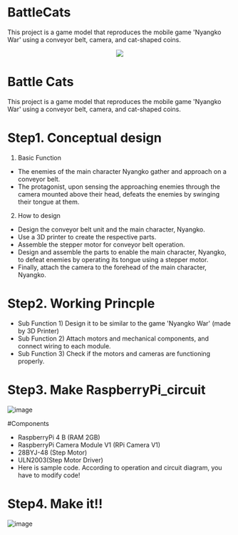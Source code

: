# BattleCats
This project is a game model that reproduces the mobile game 'Nyangko War' using a conveyor belt, camera, and cat-shaped coins.
<div align=center>
	<img src="https://capsule-render.vercel.app/api?type=waving&color=auto&height=200&section=header&text=Heejeong's%20BattleCats!&fontSize=80" />	

<div align=left>

# Battle Cats

This project is a game model that reproduces the mobile game 'Nyangko War' using a conveyor belt, camera, and cat-shaped coins. 


# Step1. Conceptual design

1. Basic Function
- The enemies of the main character Nyangko gather and approach on a conveyor belt.
- The protagonist, upon sensing the approaching enemies through the camera mounted above their head, defeats the enemies by swinging their tongue at them.

2. How to design
- Design the conveyor belt unit and the main character, Nyangko.
- Use a 3D printer to create the respective parts.
- Assemble the stepper motor for conveyor belt operation.
- Design and assemble the parts to enable the main character, Nyangko, to defeat enemies by operating its tongue using a stepper motor.
- Finally, attach the camera to the forehead of the main character, Nyangko.

# Step2. Working Princple

- Sub Function 1) Design it to be similar to the game 'Nyangko War' (made by 3D Printer)
- Sub Function 2) Attach motors and mechanical components, and connect wiring to each module.
- Sub Function 3) Check if the motors and cameras are functioning properly.


# Step3. Make RaspberryPi_circuit
![image](https://github.com/babu00001/BattleCats/assets/136967907/8f26a5a2-4d29-40cb-97d0-4c7966d35028)


#Components
- RaspberryPi 4 B (RAM 2GB)
- RaspberryPi Camera Module V1 (RPi Camera V1)
- 28BYJ-48 (Step Motor)
- ULN2003(Step Motor Driver)
- Here is sample code. According to operation and circuit diagram, you have to modify code!

# Step4. Make it!!
![image](https://github.com/babu00001/BattleCats/assets/136967907/07510f46-7217-4c82-9a72-bd0182f474d2)
